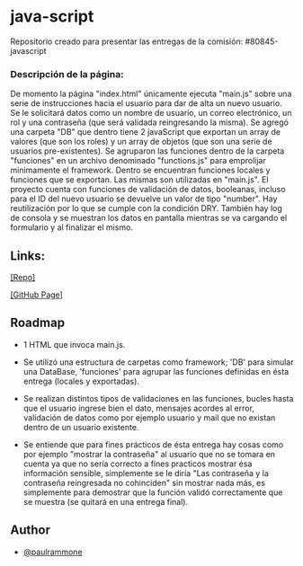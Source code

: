 # java-script
Repositorio creado para presentar las entregas de la comisión: #80845-javascript

### Descripción de la página:

De momento la página "index.html" únicamente ejecuta "main.js" sobre una serie de instrucciones hacia el usuario para dar de alta un nuevo usuario. Se le solicitará datos como un nombre de usuario, un correo electrónico, un rol y una contraseña (que será validada reingresando la misma).
Se agregó una carpeta "DB" que dentro tiene 2 javaScript que exportan un array de valores (que son los roles) y un array de objetos (que son una serie de usuarios pre-existentes).
Se agruparon las funciones dentro de la carpeta "funciones" en un archivo denominado "functions.js" para emprolijar minimamente el framework. Dentro se encuentran funciones locales y funciones que se exportan. Las mismas son utilizadas en "main.js".
El proyecto cuenta con funciones de validación de datos, booleanas, incluso para el ID del nuevo usuario se devuelve un valor de tipo "number".
Hay reutilización por lo que se cumple con la condición DRY.
También hay log de consola y se muestran los datos en pantalla mientras se va cargando el formulario y al finalizar el mismo.

## Links:

[[Repo]](https://github.com/89pabloalvarez/java-script.git)

[[GitHub Page]](https://89pabloalvarez.github.io/java-script/)

## Roadmap

- 1 HTML que invoca main.js.

- Se utilizó una estructura de carpetas como framework; 'DB' para simular una DataBase, 'funciones' para agrupar las funciones definidas en ésta entrega (locales y exportadas).

- Se realizan distintos tipos de validaciones en las funciones, bucles hasta que el usuario ingrese bien el dato, mensajes acordes al error, validación de datos como por ejemplo usuario y mail que no existan dentro de un usuario existente.

- Se entiende que para fines prácticos de ésta entrega hay cosas como por ejemplo "mostrar la contraseña" al usuario que no se tomara en cuenta ya que no sería correcto a fines practicos mostrar ésa información sensible, simplemente se le diría "Las contraseña y la contraseña reingresada no cohinciden" sin mostrar nada más, es simplemente para demostrar que la función validó correctamente que se muestra (se quitará en una entrega final).

## Author

- [@paulrammone](https://www.linkedin.com/in/pablo-alvarez-bernardez/)
